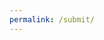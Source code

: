 ```yaml
---
permalink: /submit/
---
```

<div id="zf_div_g8NkKp_JhP5T7uSIz-odwDbUB3UcKTXj1ougwISvYug"></div><script type="text/javascript">(function() {
try{
var f = document.createElement("iframe");   
f.src = 'https://forms.zohopublic.eu/andy14/form/AppsSubmission/formperma/g8NkKp_JhP5T7uSIz-odwDbUB3UcKTXj1ougwISvYug?zf_rszfm=1';
f.style.border="none";                                           
f.style.height="778px";
f.style.width="90%";
f.style.transition="all 0.5s ease";// No I18N
var d = document.getElementById("zf_div_g8NkKp_JhP5T7uSIz-odwDbUB3UcKTXj1ougwISvYug");
d.appendChild(f);
window.addEventListener('message', function (){
var zf_ifrm_data = event.data.split("|");
var zf_perma = zf_ifrm_data[0];
var zf_ifrm_ht_nw = ( parseInt(zf_ifrm_data[1], 10) + 15 ) + "px";
var iframe = document.getElementById("zf_div_g8NkKp_JhP5T7uSIz-odwDbUB3UcKTXj1ougwISvYug").getElementsByTagName("iframe")[0];
if ( (iframe.src).indexOf('formperma') > 0 && (iframe.src).indexOf(zf_perma) > 0 ) {
var prevIframeHeight = iframe.style.height;
if ( prevIframeHeight != zf_ifrm_ht_nw ) {
iframe.style.height = zf_ifrm_ht_nw;
}   
}
}, false);
}catch(e){}
})();</script>

